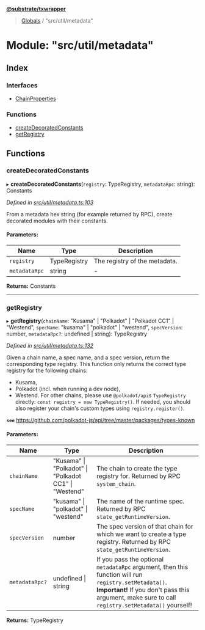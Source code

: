 **[@substrate/txwrapper](../README.md)**

> [Globals](../globals.md) / "src/util/metadata"

# Module: "src/util/metadata"

## Index

### Interfaces

* [ChainProperties](../interfaces/_src_util_metadata_.chainproperties.md)

### Functions

* [createDecoratedConstants](_src_util_metadata_.md#createdecoratedconstants)
* [getRegistry](_src_util_metadata_.md#getregistry)

## Functions

### createDecoratedConstants

▸ **createDecoratedConstants**(`registry`: TypeRegistry, `metadataRpc`: string): Constants

*Defined in [src/util/metadata.ts:103](https://github.com/paritytech/txwrapper/blob/bb152d3/src/util/metadata.ts#L103)*

From a metadata hex string (for example returned by RPC), create decorated
modules with their constants.

#### Parameters:

Name | Type | Description |
------ | ------ | ------ |
`registry` | TypeRegistry | The registry of the metadata. |
`metadataRpc` | string | - |

**Returns:** Constants

___

### getRegistry

▸ **getRegistry**(`chainName`: \"Kusama\" \| \"Polkadot\" \| \"Polkadot CC1\" \| \"Westend\", `specName`: \"kusama\" \| \"polkadot\" \| \"westend\", `specVersion`: number, `metadataRpc?`: undefined \| string): TypeRegistry

*Defined in [src/util/metadata.ts:132](https://github.com/paritytech/txwrapper/blob/bb152d3/src/util/metadata.ts#L132)*

Given a chain name, a spec name, and a spec version, return the
corresponding type registry. This function only returns the correct type
registry for the following chains:
- Kusama,
- Polkadot (incl. when running a dev node),
- Westend.
For other chains, please use `@polkadot/api`s `TypeRegistry` directly:
`const registry = new TypeRegistry()`. If needed, you should also register
your chain's custom types using `registry.register()`.

**`see`** https://github.com/polkadot-js/api/tree/master/packages/types-known

#### Parameters:

Name | Type | Description |
------ | ------ | ------ |
`chainName` | \"Kusama\" \| \"Polkadot\" \| \"Polkadot CC1\" \| \"Westend\" | The chain to create the type registry for. Returned by RPC `system_chain`. |
`specName` | \"kusama\" \| \"polkadot\" \| \"westend\" | The name of the runtime spec. Returned by RPC `state_getRuntimeVersion`. |
`specVersion` | number | The spec version of that chain for which we want to create a type registry. Returned by RPC `state_getRuntimeVersion`. |
`metadataRpc?` | undefined \| string | If you pass the optional `metadataRpc` argument, then this function will run `registry.setMetadata()`. **Important!** If you don't pass this argument, make sure to call `registry.setMetadata()` yourself!  |

**Returns:** TypeRegistry
